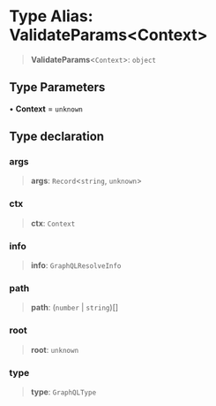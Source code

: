 # Type Alias: ValidateParams\<Context\>

> **ValidateParams**\<`Context`\>: `object`

## Type Parameters

• **Context** = `unknown`

## Type declaration

### args

> **args**: `Record`\<`string`, `unknown`\>

### ctx

> **ctx**: `Context`

### info

> **info**: `GraphQLResolveInfo`

### path

> **path**: (`number` \| `string`)[]

### root

> **root**: `unknown`

### type

> **type**: `GraphQLType`
